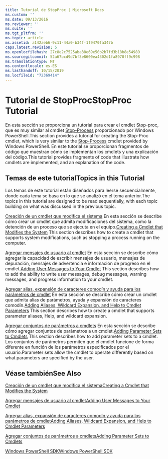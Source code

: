 ```yaml
---
title: Tutorial de StopProc | Microsoft Docs
ms.custom: ''
ms.date: 09/13/2016
ms.reviewer: ''
ms.suite: ''
ms.tgt_pltfrm: ''
ms.topic: article
ms.assetid: a142aeb6-9c11-44a0-b34f-1f9470fa347b
caps.latest.revision: 5
ms.openlocfilehash: 27c8e2c7525aba38e69e50b2b7fd3b18b8e54989
ms.sourcegitcommit: 52a67bcd9d7bf3e8600ea4302d1fa8970ff9c998
ms.translationtype: MT
ms.contentlocale: es-ES
ms.lasthandoff: 10/15/2019
ms.locfileid: "72369414"
---
```

# <a name="stopproc-tutorial"></a><span data-ttu-id="444e7-102">Tutorial de StopProc</span><span class="sxs-lookup"><span data-stu-id="444e7-102">StopProc Tutorial</span></span>

<span data-ttu-id="444e7-103">En esta sección se proporciona un tutorial para crear el cmdlet Stop-proc, que es muy similar al cmdlet [Stop-Process](/powershell/module/Microsoft.PowerShell.Management/Stop-Process) proporcionado por Windows PowerShell.</span><span class="sxs-lookup"><span data-stu-id="444e7-103">This section provides a tutorial for creating the Stop-Proc cmdlet, which is very similar to the [Stop-Process](/powershell/module/Microsoft.PowerShell.Management/Stop-Process) cmdlet provided by Windows PowerShell.</span></span> <span data-ttu-id="444e7-104">En este tutorial se proporcionan fragmentos de código que muestran cómo se implementan los cmdlets y una explicación del código.</span><span class="sxs-lookup"><span data-stu-id="444e7-104">This tutorial provides fragments of code that illustrate how cmdlets are implemented, and an explanation of the code.</span></span>

## <a name="topics-in-this-tutorial"></a><span data-ttu-id="444e7-105">Temas de este tutorial</span><span class="sxs-lookup"><span data-stu-id="444e7-105">Topics in this Tutorial</span></span>

<span data-ttu-id="444e7-106">Los temas de este tutorial están diseñados para leerse secuencialmente, donde cada tema se basa en lo que se analizó en el tema anterior.</span><span class="sxs-lookup"><span data-stu-id="444e7-106">The topics in this tutorial are designed to be read sequentially, with each topic building on what was discussed in the previous topic.</span></span>

<span data-ttu-id="444e7-107">[Creación de un cmdlet que modifica el sistema](./creating-a-cmdlet-that-modifies-the-system.md) En esta sección se describe cómo crear un cmdlet que admita modificaciones del sistema, como la detención de un proceso que se ejecuta en el equipo.</span><span class="sxs-lookup"><span data-stu-id="444e7-107">[Creating a Cmdlet that Modifies the System](./creating-a-cmdlet-that-modifies-the-system.md) This section describes how to create a cmdlet that supports system modifications, such as stopping a process running on the computer.</span></span>

<span data-ttu-id="444e7-108">[Agregar mensajes de usuario al cmdlet](./adding-user-messages-to-your-cmdlet.md) En esta sección se describe cómo agregar la capacidad de escribir mensajes de usuario, mensajes de depuración, mensajes de advertencia e información de progreso en el cmdlet.</span><span class="sxs-lookup"><span data-stu-id="444e7-108">[Adding User Messages to Your Cmdlet](./adding-user-messages-to-your-cmdlet.md) This section describes how to add the ability to write user messages, debug messages, warning messages, and progress information to your cmdlet.</span></span>

<span data-ttu-id="444e7-109">[Agregar alias, expansión de caracteres comodín y ayuda para los parámetros de cmdlet](./adding-aliases-wildcard-expansion-and-help-to-cmdlet-parameters.md) En esta sección se describe cómo crear un cmdlet que admita alias de parámetros, ayuda y expansión de caracteres comodín.</span><span class="sxs-lookup"><span data-stu-id="444e7-109">[Adding Aliases, Wildcard Expansion, and Help to Cmdlet Parameters](./adding-aliases-wildcard-expansion-and-help-to-cmdlet-parameters.md) This section describes how to create a cmdlet that supports parameter aliases, Help, and wildcard expansion.</span></span>

<span data-ttu-id="444e7-110">[Agregar conjuntos de parámetros a cmdlets](./adding-parameter-sets-to-a-cmdlet.md) En esta sección se describe cómo agregar conjuntos de parámetros a un cmdlet.</span><span class="sxs-lookup"><span data-stu-id="444e7-110">[Adding Parameter Sets to Cmdlets](./adding-parameter-sets-to-a-cmdlet.md) This section describes how to add parameter sets to a cmdlet.</span></span> <span data-ttu-id="444e7-111">Los conjuntos de parámetros permiten que el cmdlet funcione de forma diferente en función de los parámetros especificados por el usuario.</span><span class="sxs-lookup"><span data-stu-id="444e7-111">Parameter sets allow the cmdlet to operate differently based on what parameters are specified by the user.</span></span>

## <a name="see-also"></a><span data-ttu-id="444e7-112">Véase también</span><span class="sxs-lookup"><span data-stu-id="444e7-112">See Also</span></span>

[<span data-ttu-id="444e7-113">Creación de un cmdlet que modifica el sistema</span><span class="sxs-lookup"><span data-stu-id="444e7-113">Creating a Cmdlet that Modifies the System</span></span>](./creating-a-cmdlet-that-modifies-the-system.md)

[<span data-ttu-id="444e7-114">Agregar mensajes de usuario al cmdlet</span><span class="sxs-lookup"><span data-stu-id="444e7-114">Adding User Messages to Your Cmdlet</span></span>](./adding-user-messages-to-your-cmdlet.md)

[<span data-ttu-id="444e7-115">Agregar alias, expansión de caracteres comodín y ayuda para los parámetros de cmdlet</span><span class="sxs-lookup"><span data-stu-id="444e7-115">Adding Aliases, Wildcard Expansion, and Help to Cmdlet Parameters</span></span>](./adding-aliases-wildcard-expansion-and-help-to-cmdlet-parameters.md)

[<span data-ttu-id="444e7-116">Agregar conjuntos de parámetros a cmdlets</span><span class="sxs-lookup"><span data-stu-id="444e7-116">Adding Parameter Sets to Cmdlets</span></span>](./adding-parameter-sets-to-a-cmdlet.md)

[<span data-ttu-id="444e7-117">Windows PowerShell SDK</span><span class="sxs-lookup"><span data-stu-id="444e7-117">Windows PowerShell SDK</span></span>](../windows-powershell-reference.md)

